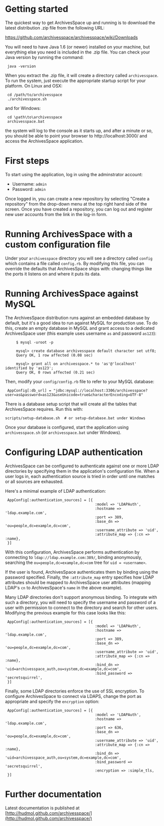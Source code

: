 # Getting started

The quickest way to get ArchivesSpace up and running is to download
the latest distribution .zip file from the following URL:

  https://github.com/archivesspace/archivesspace/wiki/Downloads

You will need to have Java 1.6 (or newer) installed on your machine,
but everything else you need is included in the .zip file.  You can
check your Java version by running the command:

     java -version

When you extract the .zip file, it will create a directory called
`archivesspace`.  To run the system, just execute the appropriate
startup script for your platform.  On Linux and OSX:

     cd /path/to/archivesspace
     ./archivesspace.sh

and for Windows:

     cd \path\to\archivesspace
     archivesspace.bat

the system will log to the console as it starts up, and after a minute
or so, you should be able to point your browser to
http://localhost:3000/ and access the ArchivesSpace application.


# First steps

To start using the application, log in using the adminstrator account:

* Username: `admin`
* Password: `admin`

Once logged in, you can create a new repository by selecting "Create a
repository" from the drop-down menu at the top right hand side of the
screen.  Once you have created a repository, you can log out and
register new user accounts from the link in the log-in form.


# Running ArchivesSpace with a custom configuration file

Under your `archivesspace` directory you will see a directory called
`config` which contains a file called `config.rb`.  By modifying this
file, you can override the defaults that ArchivesSpace ships with:
changing things like the ports it listens on and where it puts its data.


# Running ArchivesSpace against MySQL

The ArchivesSpace distribution runs against an embedded database by
default, but it's a good idea to run against MySQL for production
use.  To do this, create an empty database in MySQL and grant access
to a dedicated ArchivesSpace user (this example uses username `as` and
password `as123`):

         $ mysql -uroot -p

         mysql> create database archivesspace default character set utf8;
         Query OK, 1 row affected (0.08 sec)

         mysql> grant all on archivesspace.* to 'as'@'localhost' identified by 'as123';
         Query OK, 0 rows affected (0.21 sec)

Then, modify your `config/config.rb` file to refer to your MySQL
database:

     AppConfig[:db_url] = "jdbc:mysql://localhost:3306/archivesspace?user=as&password=as123&useUnicode=true&characterEncoding=UTF-8"

There is a database setup script that will create all the tables that
ArchivesSpace requires.  Run this with:

    scripts/setup-database.sh  # or setup-database.bat under Windows

Once your database is configured, start the application using
`archivesspace.sh` (or `archivesspace.bat` under Windows).


# Configuring LDAP authentication

ArchivesSpace can be configured to authenticate against one or more
LDAP directories by specifying them in the application's configuration
file.  When a user logs in, each authentication source is tried in
order until one matches or all sources are exhausted.

Here's a minimal example of LDAP authentication:

     AppConfig[:authentication_sources] = [{
                                             :model => 'LDAPAuth',
                                             :hostname => 'ldap.example.com',
                                             :port => 389,
                                             :base_dn => 'ou=people,dc=example,dc=com',
                                             :username_attribute => 'uid',
                                             :attribute_map => {:cn => :name},
     }]

With this configuration, ArchivesSpace performs authentication by
connecting to `ldap://ldap.example.com:389/`, binding anonymously,
searching the `ou=people,dc=example,dc=com` tree for `uid = <username>`. 

If the user is found, ArchivesSpace authenticates them by
binding using the password specified.  Finally, the `:attribute_map`
entry specifies how LDAP attributes should be mapped to ArchivesSpace
user attributes (mapping LDAP's `cn` to ArchivesSpace's `name` in the
above example).

Many LDAP directories don't support anonymous binding.  To integrate
with such a directory, you will need to specify the username and
password of a user with permission to connect to the directory and
search for other users.  Modifying the previous example for this case
looks like this:


     AppConfig[:authentication_sources] = [{
                                             :model => 'LDAPAuth',
                                             :hostname => 'ldap.example.com',
                                             :port => 389,
                                             :base_dn => 'ou=people,dc=example,dc=com',
                                             :username_attribute => 'uid',
                                             :attribute_map => {:cn => :name},
                                             :bind_dn => 'uid=archivesspace_auth,ou=system,dc=example,dc=com',
                                             :bind_password => 'secretsquirrel',
     }]


Finally, some LDAP directories enforce the use of SSL encryption.  To
configure ArchivesSpace to connect via LDAPS, change the port as
appropriate and specify the `encryption` option:

     AppConfig[:authentication_sources] = [{
                                             :model => 'LDAPAuth',
                                             :hostname => 'ldap.example.com',
                                             :port => 636,
                                             :base_dn => 'ou=people,dc=example,dc=com',
                                             :username_attribute => 'uid',
                                             :attribute_map => {:cn => :name},
                                             :bind_dn => 'uid=archivesspace_auth,ou=system,dc=example,dc=com',
                                             :bind_password => 'secretsquirrel',
                                             :encryption => :simple_tls,
     }]


# Further documentation

Latest documentation is published at [http://hudmol.github.com/archivesspace/](http://hudmol.github.com/archivesspace/)
